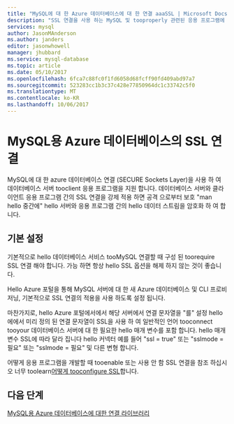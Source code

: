 ```yaml
---
title: "MySQL에 대 한 Azure 데이터베이스에 대 한 연결 aaaSSL | Microsoft Docs"
description: "SSL 연결을 사용 하는 MySQL 및 tooproperly 관련된 응용 프로그램에 대 한 Azure 데이터베이스를 구성 하는 것에 대 한 정보"
services: mysql
author: JasonMAnderson
ms.author: janders
editor: jasonwhowell
manager: jhubbard
ms.service: mysql-database
ms.topic: article
ms.date: 05/10/2017
ms.openlocfilehash: 6fca7c88fc0f1fd6058d68fcff90fd409abd97a7
ms.sourcegitcommit: 523283cc1b3c37c428e77850964dc1c33742c5f0
ms.translationtype: MT
ms.contentlocale: ko-KR
ms.lasthandoff: 10/06/2017
---
```

# <a name="ssl-connectivity-in-azure-database-for-mysql"></a>MySQL용 Azure 데이터베이스의 SSL 연결
MySQL에 대 한 azure 데이터베이스 연결 (SECURE Sockets Layer)을 사용 하 여 데이터베이스 서버 tooclient 응용 프로그램을 지원 합니다. 데이터베이스 서버와 클라이언트 응용 프로그램 간의 SSL 연결을 강제 적용 하면 공격 으로부터 보호 "man hello 중간에" hello 서버와 응용 프로그램 간의 hello 데이터 스트림을 암호화 하 여 합니다.

## <a name="default-settings"></a>기본 설정
기본적으로 hello 데이터베이스 서비스 tooMySQL 연결할 때 구성 된 toorequire SSL 연결 해야 합니다.  가능 하면 항상 hello SSL 옵션을 해제 하지 않는 것이 좋습니다. 

Hello Azure 포털을 통해 MySQL 서버에 대 한 새 Azure 데이터베이스 및 CLI 프로비저닝, 기본적으로 SSL 연결의 적용을 사용 하도록 설정 됩니다. 

마찬가지로, hello Azure 포털에서에서 해당 서버에서 연결 문자열을 "를" 설정 hello에에서 미리 정의 된 연결 문자열이 SSL을 사용 하 여 일반적인 언어 tooconnect tooyour 데이터베이스 서버에 대 한 필요한 hello 매개 변수를 포함 합니다. hello 매개 변수 SSL에 따라 달라 집니다 hello 커넥터 예를 들어 "ssl = true" 또는 "sslmode = 필요" 또는 "sslmode = 필요" 및 다른 변형 합니다.

어떻게 응용 프로그램을 개발할 때 tooenable 또는 사용 안 함 SSL 연결을 참조 하십시오 너무 toolearn[어떻게 tooconfigure SSL](howto-configure-ssl.md)합니다.

## <a name="next-steps"></a>다음 단계
[MySQL용 Azure 데이터베이스에 대한 연결 라이브러리](concepts-connection-libraries.md)
